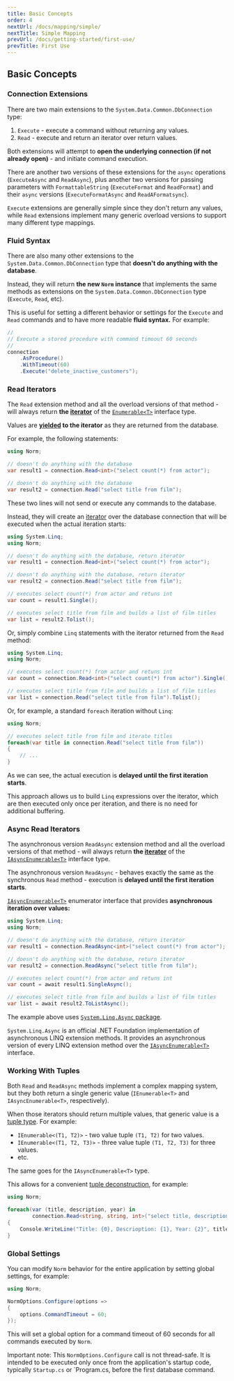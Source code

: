 ```yaml
---
title: Basic Concepts
order: 4
nextUrl: /docs/mapping/simple/
nextTitle: Simple Mapping
prevUrl: /docs/getting-started/first-use/
prevTitle: First Use
---
```


## Basic Concepts

### Connection Extensions

There are two main extensions to the `System.Data.Common.DbConnection` type:

1) `Execute` - execute a command without returning any values.
2) `Read` - execute and return an iterator over return values.

Both extensions will attempt to **open the underlying connection (if not already open)** - and initiate command execution.

There are another two versions of these extensions for the `async` operations (`ExecuteAsync` and `ReadAsync`), plus another two versions for passing parameters with `FormattableString` (`ExecuteFormat` and `ReadFormat`) and their `async` versions (`ExecuteFormatAsync` and `ReadAFormatsync`).

`Execute` extensions are generally simple since they don't return any values, while `Read` extensions implement many generic overload versions to support many different type mappings.

### Fluid Syntax

There are also many other extensions to the `System.Data.Common.DbConnection` type that **doesn't do anything with the database**.

Instead, they will return **the new `Norm` instance** that implements the same methods as extensions on the `System.Data.Common.DbConnection` type (`Execute`, `Read`, etc).

This is useful for setting a different behavior or settings for the `Execute` and `Read` commands and to have more readable **fluid syntax.** For example:

```csharp
//
// Execute a stored procedure with command timoout 60 seconds
//
connection
    .AsProcedure()
    .WithTimeout(60)
    .Execute("delete_inactive_customers");
```

### Read Iterators

The `Read` extension method and all the overload versions of that method - will always return **the [iterator](https://learn.microsoft.com/en-us/dotnet/csharp/iterators)** of the [`Enumerable<T>`](https://learn.microsoft.com/en-us/dotnet/api/system.collections.generic.ienumerable-1) interface type.

Values are **[yielded](https://learn.microsoft.com/en-us/dotnet/csharp/language-reference/statements/yield) to the iterator** as they are returned from the database.

For example, the following statements:

```csharp
using Norm;

// doesn't do anything with the database
var result1 = connection.Read<int>("select count(*) from actor");

// doesn't do anything with the database
var result2 = connection.Read("select title from film");
```

These two lines will not send or execute any commands to the database. 

Instead, they will create an [iterator](https://learn.microsoft.com/en-us/dotnet/csharp/iterators) over the database connection that will be executed when the actual iteration starts:

```csharp
using System.Linq;
using Norm;

// doesn't do anything with the database, return iterator
var result1 = connection.Read<int>("select count(*) from actor");

// doesn't do anything with the database, return iterator
var result2 = connection.Read("select title from film");

// executes select count(*) from actor and retuns int
var count = result1.Single();

// executes select title from film and builds a list of film titles
var list = result2.Tolist();
```

Or, simply combine `Linq` statements with the iterator returned from the `Read` method:

```csharp
using System.Linq;
using Norm;

// executes select count(*) from actor and retuns int
var count = connection.Read<int>("select count(*) from actor").Single();

// executes select title from film and builds a list of film titles
var list = connection.Read("select title from film").Tolist();
```

Or, for example, a standard `foreach` iteration without `Linq`:

```csharp
using Norm;

// executes select title from film and iterate titles
foreach(var title in connection.Read("select title from film"))
{
    // ...
}
```

As we can see, the actual execution is **delayed until the first iteration starts**. 

This approach allows us to build `Linq` expressions over the iterator, which are then executed only once per iteration, and there is no need for additional buffering.

### Async Read Iterators

The asynchronous version `ReadAsync` extension method and all the overload versions of that method - will always return **the [iterator](https://learn.microsoft.com/en-us/dotnet/csharp/iterators)** of the [`IAsyncEnumerable<T>`](https://learn.microsoft.com/en-us/dotnet/api/system.collections.generic.iasyncenumerable-1) interface type.

The asynchronous version `ReadAsync` - behaves exactly the same as the synchronous `Read` method - execution is **delayed until the first iteration starts**. 
 
[`IAsyncEnumerable<T>`](https://learn.microsoft.com/en-us/dotnet/api/system.collections.generic.iasyncenumerable-1) enumerator interface that provides **asynchronous iteration over values:**

```csharp
using System.Linq;
using Norm;

// doesn't do anything with the database, return iterator
var result1 = connection.ReadAsync<int>("select count(*) from actor");

// doesn't do anything with the database, return iterator
var result2 = connection.ReadAsync("select title from film");

// executes select count(*) from actor and retuns int
var count = await result1.SingleAsync();

// executes select title from film and builds a list of film titles
var list = await result2.ToListAsync();
```

The example above uses [`System.Linq.Async` package](https://www.nuget.org/packages/System.Linq.Async).

`System.Linq.Async` is an official .NET Foundation implementation of asynchronous LINQ extension methods. It provides an asynchronous version of every LINQ extension method over the [`IAsyncEnumerable<T>`](https://learn.microsoft.com/en-us/dotnet/api/system.collections.generic.iasyncenumerable-1) interface.

### Working With Tuples

Both `Read` and  `ReadAsync` methods implement a complex mapping system, but they both return a single generic value (`IEnumerable<T>` and `IAsyncEnumerable<T>`, respectively).

When those iterators should return multiple values, that generic value is a [tuple type](https://learn.microsoft.com/en-us/dotnet/csharp/language-reference/builtin-types/value-tuples). For example:

- `IEnumerable<(T1, T2)>` - two value tuple `(T1, T2)` for two values.
- `IEnumerable<(T1, T2, T3)>` - three value tuple `(T1, T2, T3)` for three values.
- etc.

The same goes for the `IAsyncEnumerable<T>` type.

This allows for a convenient [tuple deconstruction](https://learn.microsoft.com/en-us/dotnet/csharp/language-reference/builtin-types/value-tuples#tuple-assignment-and-deconstruction), for example:

```csharp
using Norm;

foreach(var (title, description, year) in 
        connection.Read<string, string, int>("select title, description, release_year from film"))
{
    Console.WriteLine("Title: {0}, Descrioption: {1}, Year: {2}", title, description, year)
}
```

### Global Settings

You can modify `Norm` behavior for the entire application by setting global settings, for example:

```csharp
using Norm;

NormOptions.Configure(options =>
{
    options.CommandTimeout = 60;
});
```

This will set a global option for a command timeout of 60 seconds for all commands executed by `Norm`.

Important note: This `NormOptions.Configure` call is not thread-safe. It is intended to be executed only once from the application's startup code, typically `Startup.cs` or `Program.cs, before the first database command.
